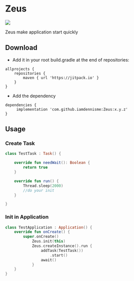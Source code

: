 # Zeus

[![](https://jitpack.io/v/iamdennisme/Zeus.svg)](https://jitpack.io/#iamdennisme/Zeus)

Zeus make application start quickly

## Download

- Add it in your root build.gradle at the end of repositories:

```
allprojects {
    repositories {
        maven { url 'https://jitpack.io' }
    }
}
```

- Add the dependency

```
dependencies {
     implementation 'com.github.iamdennisme:Zeus:x.y.z'
}
```

## Usage

### Create Task

```kotlin
class TestTask : Task() {

    override fun needWait(): Boolean {
        return true
    }

    override fun run() {
        Thread.sleep(2000)
        //do your init 
    }

}
```

### Init in Application

```Kotlin
class TestApplication : Application() {
    override fun onCreate() {
        super.onCreate()
            Zeus.init(this)
            Zeus.createInstance().run {
                addTask(TestTask())
                    .start()
                await()
            }
    }
}
```


